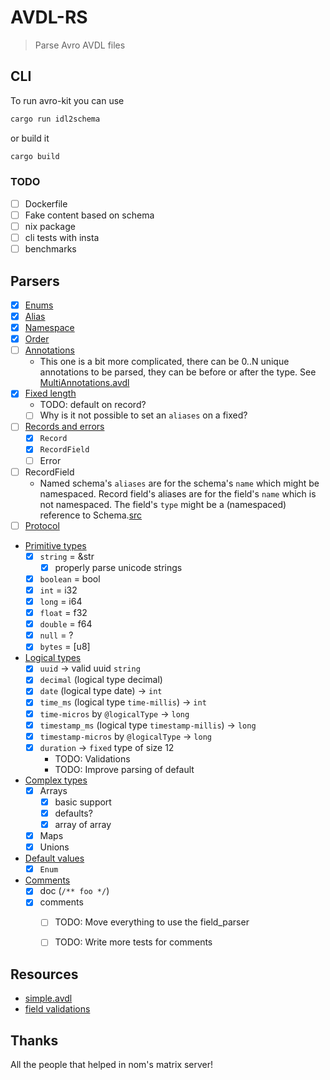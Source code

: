 # AVDL-RS

> Parse Avro AVDL files

## CLI

To run avro-kit you can use

```sh
cargo run idl2schema
```

or build it

```sh
cargo build
```

### TODO

- [ ] Dockerfile
- [ ] Fake content based on schema
- [ ] nix package
- [ ] cli tests with insta
- [ ] benchmarks

## Parsers

- [x] [Enums](https://avro.apache.org/docs/1.11.1/idl-language/#defining-an-enumeration)
- [x] [Alias](https://avro.apache.org/docs/1.11.1/idl-language/#annotations-for-ordering-and-namespaces)
- [x] [Namespace](https://avro.apache.org/docs/1.11.1/idl-language/#annotations-for-ordering-and-namespaces)
- [x] [Order](https://avro.apache.org/docs/1.11.1/idl-language/#annotations-for-ordering-and-namespaces)
- [ ] [Annotations](https://avro.apache.org/docs/1.11.1/idl-language/#annotations-for-ordering-and-namespaces)
    - This one is a bit more complicated, there can be 0..N unique annotations to be parsed, they can be
    before or after the type. See [MultiAnnotations.avdl](tests/samples/MultiAnnotations.avdl)
- [x] [Fixed length](https://avro.apache.org/docs/1.11.1/idl-language/#defining-a-fixed-length-field)
    - TODO: default on record?
    - [ ] Why is it not possible to set an `aliases` on a fixed?
- [ ] [Records and errors](https://avro.apache.org/docs/1.11.1/idl-language/#defining-records-and-errors)
    - [x] `Record`
    - [x] `RecordField`
    - [ ] Error
- [ ] RecordField
    - Named schema's `aliases` are for the schema's `name` which might be namespaced. Record field's aliases are for the field's `name` which is not namespaced. The field's `type` might be a (namespaced) reference to Schema.[src](https://github.com/apache/avro/pull/2087#discussion_r1101061294)
- [ ] [Protocol](https://avro.apache.org/docs/1.11.1/idl-language/#defining-a-protocol-in-avro-idl)
- [Primitive types](https://avro.apache.org/docs/1.11.1/idl-language/#primitive-types)
    - [x] `string` = &str
        - [x] properly parse unicode strings
    - [x] `boolean` = bool
    - [x] `int` = i32
    - [x] `long` = i64
    - [x] `float` = f32
    - [x] `double` = f64
    - [x] `null` = ?
    - [x] `bytes` = [u8]
- [Logical types](https://avro.apache.org/docs/1.11.1/idl-language/#logical-types)
    - [x] `uuid` -> valid uuid `string`
    - [x] `decimal` (logical type decimal)
    - [x] `date` (logical type date) -> `int`
    - [x] `time_ms` (logical type `time-millis`) -> `int`
    - [x] `time-micros` by `@logicalType` -> `long`
    - [x] `timestamp_ms` (logical type `timestamp-millis`) -> `long`
    - [x] `timestamp-micros` by `@logicalType` -> `long`
    - [x] `duration` -> `fixed` type of size 12
        - TODO: Validations
        - TODO: Improve parsing of default
- [Complex types](https://avro.apache.org/docs/1.11.1/idl-language/#complex-types)
    - [x] Arrays
        - [x] basic support
        - [x] defaults?
        - [x] array of array
    - [x] Maps
    - [x] Unions
- [Default values](https://avro.apache.org/docs/1.11.1/idl-language/#default-values)
    - [x] `Enum`
- [Comments](https://avro.apache.org/docs/1.11.1/idl-language/#comments)
    - [x] doc (`/** foo */`)
    - [x] comments
        - [ ] TODO: Move everything to use the field_parser
        - [ ] TODO: Write more tests for comments


## Resources

- [simple.avdl](https://github.com/apache/avro/blob/b918209e42f18174bc90b1d8bd68402d96d93353/lang/java/compiler/src/test/idl/input/simple.avdl#L37)
- [field validations](https://github.com/apache/avro/blob/master/lang/java/avro/src/main/java/org/apache/avro/Schema.java#L959)

## Thanks

All the people that helped in nom's matrix server!
